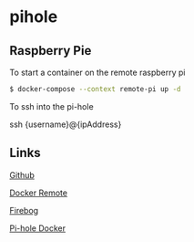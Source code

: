 # pihole

## Raspberry Pie

To start a container on the remote raspberry pi

```bash
$ docker-compose --context remote-pi up -d
```

To ssh into the pi-hole

ssh {username}@{ipAddress}

## Links

[Github](https://github.com/pi-hole/docker-pi-hole)

[Docker Remote](https://www.docker.com/blog/how-to-deploy-on-remote-docker-hosts-with-docker-compose/)

[Firebog](https://firebog.net/)

[Pi-hole Docker](https://visibilityspots.org/dockerized-cloudflared-pi-hole.html)


